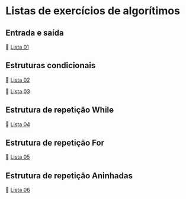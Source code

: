 # Listas de exercícios de algorítimos 
## Entrada e saída
:link: [Lista 01](entrada-e-saida/README.md)

## Estruturas condicionais
:link: [Lista 02](estruturas-condicionais/README.md)

:link: [Lista 03](py-condicionais/README.md)

## Estrutura de repetição While
:link: [Lista 04](py-estrutura-de-repetição-while/README.md)

## Estrutura de repetição For
:link: [Lista 05](py-estrutura-de-repetição-for/README.md)

## Estrutura de repetição Aninhadas
:link: [Lista 06](py-estrutura-de-repetição-aninhadas/README.md)





